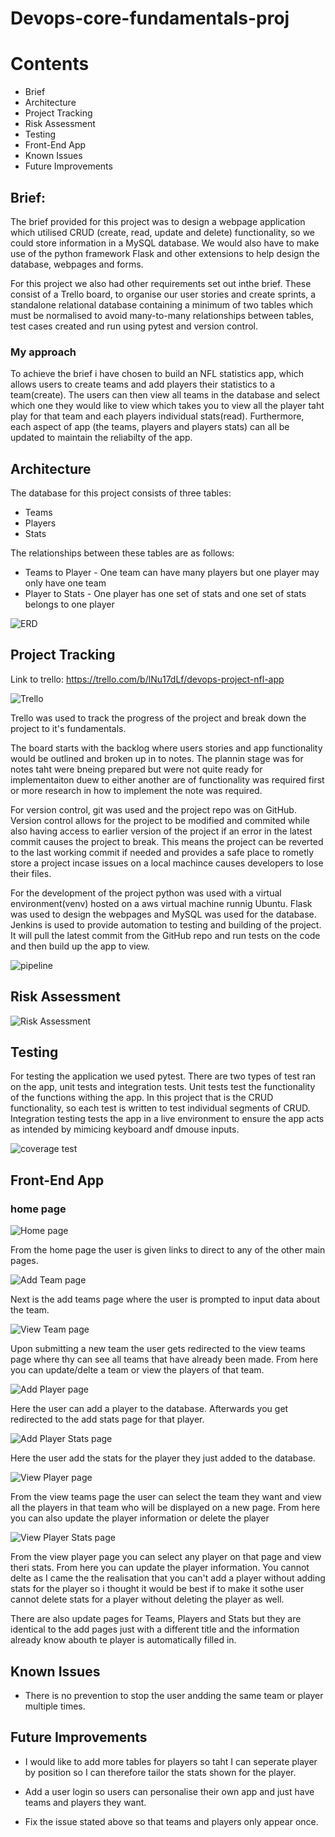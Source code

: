 # Devops-core-fundamentals-proj


# Contents
* Brief
* Architecture
* Project Tracking
* Risk Assessment
* Testing
* Front-End App
* Known Issues
* Future Improvements



## Brief:

The brief provided for this project was to design a webpage application which utilised CRUD (create, read, update and delete) functionality, so we could store information in a MySQL database. We would also have to make use of the python framework Flask and other extensions to help design the database, webpages and forms. 

For this project we also had other requirements set out inthe brief. These consist of a Trello board, to organise our user stories and create sprints, a standalone relational database containing a minimum of two tables which must be normalised to avoid many-to-many relationships between tables, test cases created and run using pytest and version control.

### My approach

To achieve the brief i have chosen to build an NFL statistics app, which allows users to create teams and add players their statistics to a team(create). The users can then view all teams in the database and select which one they would like to view which takes you to view all the player taht play for that team and each players individual stats(read). Furthermore, each aspect of app (the teams, players and players stats) can all be updated to maintain the reliabilty of the app.


## Architecture

The database for this project consists of three tables:
- Teams
- Players
- Stats

The relationships between these tables are as follows:
- Teams to Player - One team can have many players but one player may only have one team
- Player to Stats - One player has one set of stats and one set of stats belongs to one player

![ERD](https://github.com/BFDarian/Devops-core-fundamentals-proj/blob/dev/design/NFL_ERD.png)


## Project Tracking



Link to trello: https://trello.com/b/lNu17dLf/devops-project-nfl-app


![Trello](https://github.com/BFDarian/Devops-core-fundamentals-proj/blob/dev/design/Trello.png)

Trello was used to track the progress of the project and break down the project to it's fundamentals.

The board starts with the backlog where users stories and app functionality would be outlined and broken up in to notes. The plannin stage was for notes taht were bneing prepared but were not quite ready for implementaiton duew to either another are of functionality was required first or more research in how to implement the note was required.


For version control, git was used and the project repo was on GitHub. Version control allows for the project to be modified and commited while also having access to earlier version of the project if an error in the latest commit causes the project to break. This means the project can be reverted to the last working commit if needed and provides a safe place to rometly store a project incase issues on a local machince causes developers to lose their files. 

For the development of  the project python was used with a virtual environment(venv) hosted on a aws virtual machine runnig Ubuntu. Flask was used to design the webpages and MySQL was used for the database. Jenkins is used to provide automation to testing and building of the project. It will pull the latest commit from the GitHub repo and run tests on the code and then build up the app to view. 

![pipeline](https://github.com/BFDarian/Devops-core-fundamentals-proj/blob/dev/design/pipeline.png)



## Risk Assessment

![Risk Assessment](https://github.com/BFDarian/Devops-core-fundamentals-proj/blob/dev/design/Risk_assessment.png)


## Testing

For testing the application we used pytest. There are two types of test ran on the app, unit tests and integration tests. Unit tests test the functionality of the functions withing the app. In this project that is the CRUD functionality, so each test is written to test individual segments of CRUD. Integration testing tests the app in a live environment to ensure the app acts as intended by mimicing keyboard andf dmouse inputs.

![coverage test](https://github.com/BFDarian/Devops-core-fundamentals-proj/blob/dev/design/CoverageReport.png)


## Front-End App

### home page


![Home page](https://github.com/BFDarian/Devops-core-fundamentals-proj/blob/dev/design/home.png)

From the home page the user is given links to direct to any of the other main pages.

![Add Team page](https://github.com/BFDarian/Devops-core-fundamentals-proj/blob/dev/design/newTeam.png)

Next is the add teams page where the user is prompted to input data about the team.

![View Team page](https://github.com/BFDarian/Devops-core-fundamentals-proj/blob/dev/design/viewTeam.png)

Upon submitting a new team the user gets redirected to the view teams page where thy can see all teams that have already been made. From here you can update/delte a team or view the players of that team.


![Add Player page](https://github.com/BFDarian/Devops-core-fundamentals-proj/blob/dev/design/newPlay.png)

Here the user can add a player to the database. Afterwards you get redirected to the add stats page for that player.


![Add Player Stats page](https://github.com/BFDarian/Devops-core-fundamentals-proj/blob/dev/design/AddPlayerStat.png)

Here the user add the stats for the player they just added to the database.

![View Player page](https://github.com/BFDarian/Devops-core-fundamentals-proj/blob/dev/design/viewPlayer.png)

From the view teams page the user can select the team they want and view all the players in that team who will be displayed on a new page. From here you can also update the player information or delete the player

![View Player Stats page](https://github.com/BFDarian/Devops-core-fundamentals-proj/blob/dev/design/ViewStats.png)

From the view player page you can select any player on that page and view theri stats. From here you can update the player information. You cannot delte as I came the the realisation that you can't add a player without adding stats for the player so i thought it would be best if to make it sothe user cannot delete stats for a player without deleting the player as well.

There are also update pages for Teams, Players and Stats but they are identical to the add pages just with a different title and the information already know abouth te player is automatically filled in.


## Known Issues

- There is no prevention to stop the user andding the same team or player multiple times.

## Future Improvements

- I would like to add more tables for players so taht I can seperate player by position so I can therefore tailor the stats shown for the player.

- Add a user login so users can personalise their own app and just have teams and players they want.

- Fix the issue stated above so that teams and players only appear once. 